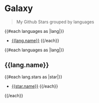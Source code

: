# Galaxy

> My Github Stars grouped by languages

{{#each languages as |lang|}}
- [{{lang.name}}](#{{lang.name}})
{{/each}}

{{#each languages as |lang|}}
## {{lang.name}}
{{#each lang.stars as |star|}}
- [{{star.name}}]({{star.html_url}})
{{/each}}

{{/each}}
